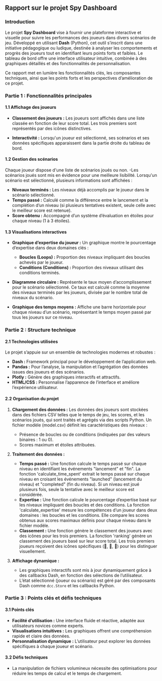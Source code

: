 
## Rapport sur le projet Spy Dashboard



### **Introduction**

Le projet **Spy Dashboard** vise à fournir une plateforme interactive et visuelle pour suivre les performances des joueurs dans divers scénarios de jeu. Développé en utilisant **Dash** (Python), cet outil s’inscrit dans une initiative pédagogique ou ludique, destinée à analyser les comportements et progrès des joueurs tout en identifiant leurs points forts et faibles. Le tableau de bord offre une interface utilisateur intuitive, combinée à des graphiques détaillés et des fonctionnalités de personnalisation.

Ce rapport met en lumière les fonctionnalités clés, les composantes techniques, ainsi que les points forts et les perspectives d’amélioration de ce projet.


### **Partie 1 : Fonctionnalités principales**

#### **1.1 Affichage des joueurs**
- **Classement des joueurs :**
  Les joueurs sont affichés dans une liste classée en fonction de leur score total. Les trois premiers sont représentés par des icônes distinctives.

- **Interactivité :**
Lorsqu'un joueur est sélectionné, ses scénarios et ses données spécifiques apparaissent dans la partie droite du tableau de bord.

#### **1.2 Gestion des scénarios**
Chaque joueur dispose d'une liste de scénarios joués ou non. 
-Les scénarios joués sont mis en évidence pour une meilleure lisibilité.
Lorsqu'un scénario est sélectionné, plusieurs informations sont affichées :
- **Niveaux terminés :** Les niveaux déjà accomplis par le joueur dans le scénario sélectionné.
- **Temps passé :** Calculé comme la différence entre le lancement et la complétion d’un niveau (si plusieurs tentatives existent, seule celle avec le meilleur score est retenue).
- **Score obtenu :** Accompagné d’un système d’évaluation en étoiles pour chaque niveau (1 à 3 étoiles).

#### **1.3 Visualisations interactives**
- **Graphique d’expertise du joueur :**
  Un graphique montre le pourcentage d’expertise dans deux domaines clés :
  - **Boucles (Loops) :** Proportion des niveaux impliquant des boucles achevés par le joueur.
  - **Conditions (Conditions) :** Proportion des niveaux utilisant des conditions terminés.

- **Diagramme circulaire :**
  Représente le taux moyen d’accomplissement pour le scénario sélectionné. Ce taux est calculé comme la moyenne des niveaux terminés par les joueurs, divisée par le nombre total de niveaux du scénario.

- **Graphique des temps moyens :**
  Affiche une barre horizontale pour chaque niveau d’un scénario, représentant le temps moyen passé par tous les joueurs sur ce niveau.



### **Partie 2 : Structure technique**

#### **2.1 Technologies utilisées**
Le projet s’appuie sur un ensemble de technologies modernes et robustes :
- **Dash :** Framework principal pour le développement de l’application web.
- **Pandas :** Pour l’analyse, la manipulation et l’agrégation des données issues des joueurs et des scénarios.
- **Plotly :** Génère des graphiques interactifs et attractifs.
- **HTML/CSS :** Personnalise l’apparence de l’interface et améliore l’expérience utilisateur.

#### **2.2 Organisation du projet**
1. **Chargement des données :**
   Les données des joueurs sont stockées dans des fichiers CSV telles que le temps de jeu, les scores, et les scénarios joués, qui sont traités et agrégés via des scripts Python.
   Un fichier modèle (model.csv) définit les caractéristiques des niveaux :

    - Présence de boucles ou de conditions (indiquées par des valeurs binaires : 1 ou 0).
    - Scores maximum et étoiles attribuées.
   
2. **Traitement des données :**
   - **Temps passé :** Une fonction calcule le temps passé sur chaque niveau en identifiant les événements "lancement" et "fin".
   La fonction 'calculate_time_spent' extrait le temps passé sur chaque niveau en croisant les événements "launched" (lancement du niveau) et "completed" (fin du niveau). Si un niveau est joué plusieurs fois, seule la tentative avec le meilleur score est considérée.
   - **Expertise :** Une fonction calcule le pourcentage d’expertise basé sur les niveaux impliquant des boucles et des conditions.
   La fonction 'calculate_expertise' mesure les compétences d’un joueur dans deux domaines : les boucles et les conditions. Elle compare les scores obtenus aux scores maximaux définis pour chaque niveau dans le fichier modèle.
   - **Classement :** Une fonction génère le classement des joueurs avec des icônes pour les trois premiers.
   La fonction 'ranking' génère un classement des joueurs basé sur leur score total. Les trois premiers joueurs reçoivent des icônes spécifiques (👑, 🥈, 🥉) pour les distinguer visuellement.

3. **Affichage dynamique :**
    - Les graphiques interactifs sont mis à jour dynamiquement grâce à des callbacks Dash, en fonction des sélections de l’utilisateur.
   - L’état sélectionné (joueur ou scénario) est géré par des composants Dash comme `dcc.Store` et les callbacks Python.



### **Partie 3 : Points clés et défis techniques**

#### **3.1 Points clés**
- **Facilité d’utilisation :** Une interface fluide et réactive, adaptée aux utilisateurs novices comme experts.
- **Visualisations intuitives :** Les graphiques offrent une compréhension rapide et claire des données.
- **Personnalisation dynamique :** L’utilisateur peut explorer les données spécifiques à chaque joueur et scénario.

#### **3.2 Défis techniques**
- La manipulation de fichiers volumineux nécessite des optimisations pour réduire les temps de calcul et le temps de chargement.



